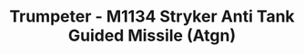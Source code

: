 ---
layout: product
title: "Trumpeter - M1134 Stryker Anti Tank Guided Missile (Atgn)"
price: "4100" 
desc: "N/A"
img_path: "/assets/img/TRU00399.webp"
brand: "N/A"
available: false
special_offer: false
new: false
soon: false
cat: "010000"
subcat: "013400"
subsubcat: "0N/A"
sifra: "TRU00399"
popular: false
---